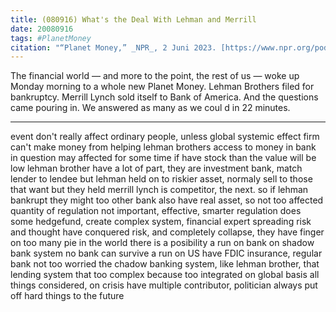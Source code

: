 ```yaml
---
title: (080916) What's the Deal With Lehman and Merrill
date: 20080916
tags: #PlanetMoney
citation: "“Planet Money,” _NPR_, 2 Juni 2023. [https://www.npr.org/podcasts/510289/planet-money](https://www.npr.org/podcasts/510289/planet-money) (diakses 4 Juni 2023)."
---
```


The financial world — and more to the point, the rest of us — woke up Monday morning to a whole new Planet Money. Lehman Brothers filed for bankruptcy. Merrill Lynch sold itself to Bank of America. And the questions came pouring in. We answered as many as we coul d in 22 minutes.

----
event don't really affect ordinary people, unless global systemic effect
firm can't make money from helping lehman brothers
access to money in bank in question may affected for some time
if have stock than the value will be low
lehman brother have a lot of part, they are investment bank, match lender to lendee
but lehman held on to riskier asset, normaly sell to those that want but they held
merrill lynch is competitor, the next. so if lehman bankrupt they might too
other bank also have real asset, so not too affected
quantity of regulation not important, effective, smarter regulation does
some hedgefund, create complex system, financial expert spreading risk and thought have conquered risk, and completely collapse, they have finger on too many pie in the world
there is a posibility a run on bank on shadow bank system
no bank can survive a run on US have FDIC insurance, regular bank not too worried
the chadow banking system, like lehman brother, that lending system that too complex because too integrated on global basis
all things considered, on crisis have multiple contributor, politician always put off hard things to the future